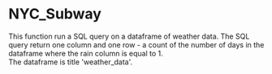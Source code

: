 NYC_Subway
==========

This function run a SQL query on a dataframe of
weather data.  The SQL query return one column and
one row - a count of the number of days in the dataframe where
the rain column is equal to 1.  
The dataframe is title 'weather_data'.



